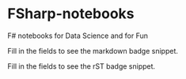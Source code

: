 # FSharp-notebooks
F# notebooks for Data Science and for Fun

Fill in the fields to see the markdown badge snippet.

Fill in the fields to see the rST badge snippet.
